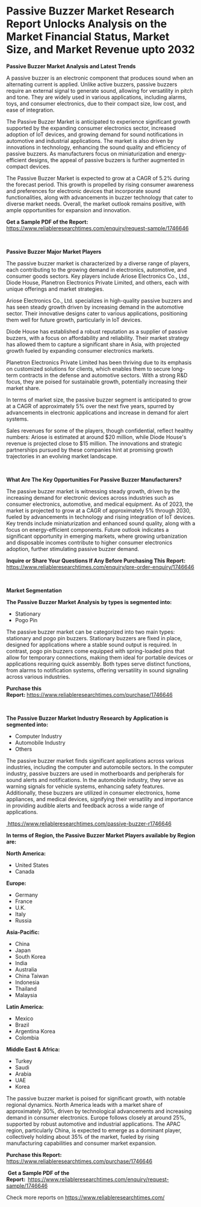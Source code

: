<p><h1>Passive Buzzer Market Research Report Unlocks Analysis on the Market Financial Status, Market Size, and Market Revenue upto 2032</h1></p><p><strong>Passive Buzzer Market Analysis and Latest Trends</strong></p>
<p><p>A passive buzzer is an electronic component that produces sound when an alternating current is applied. Unlike active buzzers, passive buzzers require an external signal to generate sound, allowing for versatility in pitch and tone. They are widely used in various applications, including alarms, toys, and consumer electronics, due to their compact size, low cost, and ease of integration.</p><p>The Passive Buzzer Market is anticipated to experience significant growth supported by the expanding consumer electronics sector, increased adoption of IoT devices, and growing demand for sound notifications in automotive and industrial applications. The market is also driven by innovations in technology, enhancing the sound quality and efficiency of passive buzzers. As manufacturers focus on miniaturization and energy-efficient designs, the appeal of passive buzzers is further augmented in compact devices.</p><p>The Passive Buzzer Market is expected to grow at a CAGR of 5.2% during the forecast period. This growth is propelled by rising consumer awareness and preferences for electronic devices that incorporate sound functionalities, along with advancements in buzzer technology that cater to diverse market needs. Overall, the market outlook remains positive, with ample opportunities for expansion and innovation.</p></p>
<p><strong>Get a Sample PDF of the Report:&nbsp;</strong> <a href="https://www.reliableresearchtimes.com/enquiry/request-sample/1746646?utm_campaign=2627&utm_medium=2&utm_source=Github&utm_content=ia&utm_term=06042025&utm_id=passive-buzzer">https://www.reliableresearchtimes.com/enquiry/request-sample/1746646</a></p>
<p>&nbsp;</p>
<p><strong>Passive Buzzer Major Market Players</strong></p>
<p><p>The passive buzzer market is characterized by a diverse range of players, each contributing to the growing demand in electronics, automotive, and consumer goods sectors. Key players include Ariose Electronics Co., Ltd., Diode House, Planetron Electronics Private Limited, and others, each with unique offerings and market strategies.</p><p>Ariose Electronics Co., Ltd. specializes in high-quality passive buzzers and has seen steady growth driven by increasing demand in the automotive sector. Their innovative designs cater to various applications, positioning them well for future growth, particularly in IoT devices.</p><p>Diode House has established a robust reputation as a supplier of passive buzzers, with a focus on affordability and reliability. Their market strategy has allowed them to capture a significant share in Asia, with projected growth fueled by expanding consumer electronics markets.</p><p>Planetron Electronics Private Limited has been thriving due to its emphasis on customized solutions for clients, which enables them to secure long-term contracts in the defense and automotive sectors. With a strong R&D focus, they are poised for sustainable growth, potentially increasing their market share.</p><p>In terms of market size, the passive buzzer segment is anticipated to grow at a CAGR of approximately 5% over the next five years, spurred by advancements in electronic applications and increase in demand for alert systems. </p><p>Sales revenues for some of the players, though confidential, reflect healthy numbers: Ariose is estimated at around $20 million, while Diode House's revenue is projected close to $15 million. The innovations and strategic partnerships pursued by these companies hint at promising growth trajectories in an evolving market landscape.</p></p>
<p>&nbsp;</p>
<p><strong>What Are The Key Opportunities For Passive Buzzer Manufacturers?</strong></p>
<p><p>The passive buzzer market is witnessing steady growth, driven by the increasing demand for electronic devices across industries such as consumer electronics, automotive, and medical equipment. As of 2023, the market is projected to grow at a CAGR of approximately 5% through 2030, fueled by advancements in technology and rising integration of IoT devices. Key trends include miniaturization and enhanced sound quality, along with a focus on energy-efficient components. Future outlook indicates a significant opportunity in emerging markets, where growing urbanization and disposable incomes contribute to higher consumer electronics adoption, further stimulating passive buzzer demand.</p></p>
<p><strong>Inquire or Share Your Questions If Any Before Purchasing This Report:</strong> <a href="https://www.reliableresearchtimes.com/enquiry/pre-order-enquiry/1746646?utm_campaign=2627&utm_medium=2&utm_source=Github&utm_content=ia&utm_term=06042025&utm_id=passive-buzzer">https://www.reliableresearchtimes.com/enquiry/pre-order-enquiry/1746646</a></p>
<p>&nbsp;</p>
<p><strong>Market Segmentation</strong></p>
<p><strong>The Passive Buzzer Market Analysis by types is segmented into:</strong></p>
<p><ul><li>Stationary</li><li>Pogo Pin</li></ul></p>
<p><p>The passive buzzer market can be categorized into two main types: stationary and pogo pin buzzers. Stationary buzzers are fixed in place, designed for applications where a stable sound output is required. In contrast, pogo pin buzzers come equipped with spring-loaded pins that allow for temporary connections, making them ideal for portable devices or applications requiring quick assembly. Both types serve distinct functions, from alarms to notification systems, offering versatility in sound signaling across various industries.</p></p>
<p><strong>Purchase this Report:&nbsp;</strong><a href="https://www.reliableresearchtimes.com/purchase/1746646?utm_campaign=2627&utm_medium=2&utm_source=Github&utm_content=ia&utm_term=06042025&utm_id=passive-buzzer">https://www.reliableresearchtimes.com/purchase/1746646</a></p>
<p>&nbsp;</p>
<p><strong>The Passive Buzzer Market Industry Research by Application is segmented into:</strong></p>
<p><ul><li>Computer Industry</li><li>Automobile Industry</li><li>Others</li></ul></p>
<p><p>The passive buzzer market finds significant applications across various industries, including the computer and automobile sectors. In the computer industry, passive buzzers are used in motherboards and peripherals for sound alerts and notifications. In the automobile industry, they serve as warning signals for vehicle systems, enhancing safety features. Additionally, these buzzers are utilized in consumer electronics, home appliances, and medical devices, signifying their versatility and importance in providing audible alerts and feedback across a wide range of applications.</p></p>
<p><a href="https://www.reliableresearchtimes.com/passive-buzzer-r1746646?utm_campaign=2627&utm_medium=2&utm_source=Github&utm_content=ia&utm_term=06042025&utm_id=passive-buzzer">&nbsp;https://www.reliableresearchtimes.com/passive-buzzer-r1746646</a></p>
<p><strong>In terms of Region, the Passive Buzzer Market Players available by Region are:</strong></p>
<p>
    <p> <strong> North America: </strong>
        <ul>
            <li>United States</li>
            <li>Canada</li>
        </ul>
        </p> 
    <p> <strong> Europe: </strong>
        <ul>
            <li>Germany</li>
            <li>France</li>
            <li>U.K.</li>
            <li>Italy</li>
            <li>Russia</li>
        </ul>
        </p> 
    <p> <strong> Asia-Pacific: </strong>
        <ul>
            <li>China</li>
            <li>Japan</li>
            <li>South Korea</li>
            <li>India</li>
            <li>Australia</li>
            <li>China Taiwan</li>
            <li>Indonesia</li>
            <li>Thailand</li>
            <li>Malaysia</li>
        </ul>
        </p> 
    <p> <strong> Latin America: </strong>
        <ul>
            <li>Mexico</li>
            <li>Brazil</li>
            <li>Argentina Korea</li>
            <li>Colombia</li>
        </ul>
        </p> 
    <p> <strong> Middle East & Africa: </strong>
        <ul>
            <li>Turkey</li>
            <li>Saudi</li>
            <li>Arabia</li>
            <li>UAE</li>
            <li>Korea</li>
        </ul>
    </p>
    </p>
<p><p>The passive buzzer market is poised for significant growth, with notable regional dynamics. North America leads with a market share of approximately 30%, driven by technological advancements and increasing demand in consumer electronics. Europe follows closely at around 25%, supported by robust automotive and industrial applications. The APAC region, particularly China, is expected to emerge as a dominant player, collectively holding about 35% of the market, fueled by rising manufacturing capabilities and consumer market expansion.</p></p>
<p><strong>Purchase this Report: </strong><a href="https://www.reliableresearchtimes.com/purchase/1746646?utm_campaign=2627&utm_medium=2&utm_source=Github&utm_content=ia&utm_term=06042025&utm_id=passive-buzzer">https://www.reliableresearchtimes.com/purchase/1746646</a></p>
<p>&nbsp;<strong>Get a Sample PDF of the Report:&nbsp;&nbsp;</strong><a href="https://www.reliableresearchtimes.com/enquiry/request-sample/1746646?utm_campaign=2627&utm_medium=2&utm_source=Github&utm_content=ia&utm_term=06042025&utm_id=passive-buzzer">https://www.reliableresearchtimes.com/enquiry/request-sample/1746646</a></p>
<p><strong></strong></p>
<p>Check more reports on <a href="https://www.reliableresearchtimes.com/?utm_campaign=2627&utm_medium=2&utm_source=Github&utm_content=ia&utm_term=06042025&utm_id=passive-buzzer">https://www.reliableresearchtimes.com/</a></p>